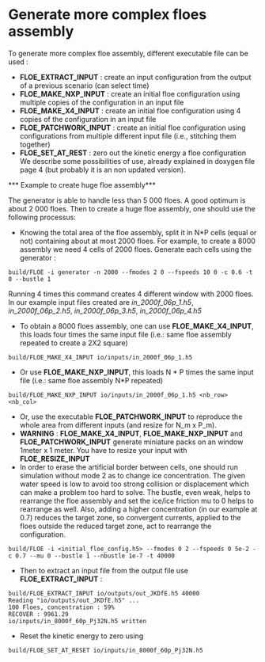 # Generate more complex floes assembly

To generate more complex floe assembly, different executable file can be used :
* **FLOE_EXTRACT_INPUT** : create an input configuration from the output of a previous scenario (can select time)
* **FLOE_MAKE_NXP_INPUT** : create an initial floe configuration using multiple copies of the configuration in an input file
* **FLOE_MAKE_X4_INPUT** : create an initial floe configuration using 4 copies of the configuration in an input file
* **FLOE_PATCHWORK_INPUT** : create an initial floe configuration using configurations from multiple different input file (i.e., stitching them together)
* **FLOE_SET_AT_REST** : zero out the kinetic energy a floe configuration
We describe some possibilities of use, already explained in doxygen file page 4 (but probably it is an non updated version).

*** Example to create huge floe assembly***

The generator is able to handle less than 5 000 floes. A good optimum is about 2 000 floes. Then to create a huge floe assembly, one should use the following processus:
* Knowing the total area of the floe assembly, split it in N*P cells (equal or not) containing about at most 2000 floes. For example, to create a 8000 assembly we need 4 cells of 2000 floes. Generate each cells using the generator :
```
build/FLOE -i generator -n 2000 --fmodes 2 0 --fspeeds 10 0 -c 0.6 -t 0 --bustle 1
```
Running 4 times this command creates 4 different window with 2000 floes. In our example input files created are *in_2000f_06p_1.h5*, *in_2000f_06p_2.h5*, *in_2000f_06p_3.h5*, *in_2000f_06p_4.h5*
* To obtain a 8000 floes assembly, one can use **FLOE_MAKE_X4_INPUT**, this loads four times the same input file (i.e.: same floe assembly repeated to create a 2X2 square)
```
build/FLOE_MAKE_X4_INPUT io/inputs/in_2000f_06p_1.h5
```
* Or use **FLOE_MAKE_NXP_INPUT**, this loads N * P times the same input file (i.e.: same floe assembly N*P repeated)
```
build/FLOE_MAKE_NXP_INPUT io/inputs/in_2000f_06p_1.h5 <nb_row> <nb_col>
```
*  Or, use the executable **FLOE_PATCHWORK_INPUT** to reproduce the whole area from different inputs (and resize for N_m x P_m).
* **WARNING** :  **FLOE_MAKE_X4_INPUT**, **FLOE_MAKE_NXP_INPUT** and **FLOE_PATCHWORK_INPUT** generate miniature packs on an window 1meter x 1 meter. You have to resize your input with **FLOE_RESIZE_INPUT**
*  In order to erase the artificial border between cells, one should run simulation without mode 2 as to change ice concentration. The given water speed is low to avoid too strong collision or displacement which can make a problem too hard to solve. The bustle, even weak, helps to rearrange the floe assembly and set the ice/ice friction mu to 0 helps to rearrange as well. Also, adding a higher concentration (in our example at 0.7) reduces the target zone, so convergent currents, applied to the floes outside the reduced target zone, act to rearrange the configuration.
```
build/FLOE -i <initial_floe_config.h5> --fmodes 0 2 --fspeeds 0 5e-2 -c 0.7 --mu 0 --bustle 1 --nbustle 1e-7 -t 40000
```
* Then to extract an input file from the output file use **FLOE_EXTRACT_INPUT** :
```
build/FLOE_EXTRACT_INPUT io/outputs/out_JKDfE.h5 40000
Reading "io/outputs/out_JKDfE.h5" ... 
100 Floes, concentration : 59%
RECOVER : 9961.29
io/inputs/in_8000f_60p_Pj32N.h5 written
```
* Reset the kinetic energy to zero using 
```
build/FLOE_SET_AT_RESET io/inputs/in_8000f_60p_Pj32N.h5
```
